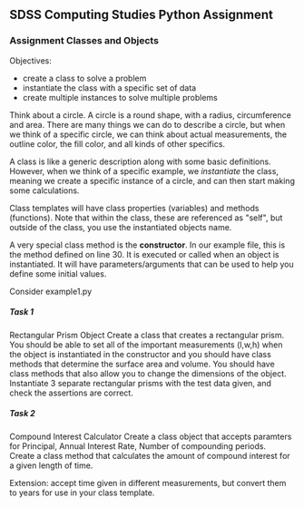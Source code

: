 ## SDSS Computing Studies Python Assignment
### Assignment Classes and Objects
Objectives:
* create a class to solve a problem
* instantiate the class with a specific set of data
* create multiple instances to solve multiple problems

Think about a circle.  A circle is a round shape, with a radius, circumference and area.  There are many things we can do to describe a circle, but when we think of a specific circle, we can think about actual measurements, the outline color, the fill color, and all kinds of other specifics.

A class is like a generic description along with some basic definitions.  However, when we think of a specific example, we *instantiate* the class, meaning we create a specific instance of a circle, and can then start making some calculations.

Class templates will have class properties (variables) and methods (functions).  Note that within the class, these are referenced as "self", but outside of the class, you use the instantiated objects name.

A very special class method is the **constructor**. In our example file, this is the method defined on line 30.  It is executed or called when an object is instantiated.  It will have parameters/arguments that can be used to help you define some initial values.

Consider example1.py



##### Task 1
Rectangular Prism Object
Create a class that creates a rectangular prism.  You should be able to set all of the important measurements (l,w,h) when the object is instantiated in the constructor and you should have class methods that determine the surface area and volume.
You should have class methods that also allow you to change the dimensions of the object.
Instantiate 3 separate rectangular prisms with the test data given, and check the assertions are correct.

##### Task 2
Compound Interest Calculator
Create a class object that accepts paramters for Principal, Annual Interest Rate, Number of compounding periods.  
Create a class method that calculates the amount of compound interest for a given length of time.

Extension: accept time given in different measurements, but convert them to years for use in your class template.